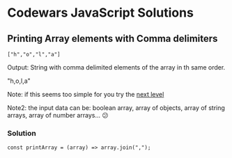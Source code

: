 # Codewars JavaScript Solutions

## Printing Array elements with Comma delimiters

`["h","o","l","a"]`

Output: String with comma delimited elements of the array in th same order.

"h,o,l,a"

Note: if this seems too simple for you try the [next level](https://www.codewars.com/kata/5711d95f159cde99e0000249)

Note2: the input data can be: boolean array, array of objects, array of string arrays, array of number arrays... 😕

### Solution

```
const printArray = (array) => array.join(",");
```
